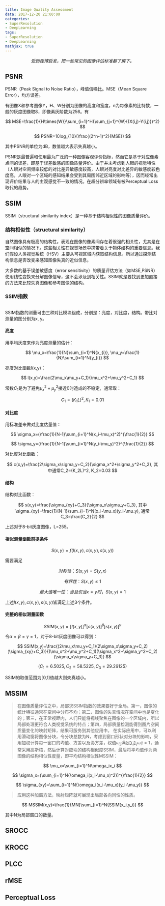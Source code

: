 ```yaml
---
title: Image Quality Assessment
data: 2017-12-20 21:00:00
categories:
- SuperResolution
- DeepLearning
tags:
- SuperResolution
- DeepLearning
mathjax: true
---
```


<center><i>受到程博启发，把一些常见的图像评估标准都了解下。</i></center>

<!-- more -->

## PSNR

PSNR（Peak Signal to Noise Ratio），峰值信噪比。MSE（Mean Square Error），均方误差。

有图像X和参考图像Y，H、W分别为图像的高度和宽度，n为每像素的比特数，一般的灰度图像取8，即像素灰阶数为256。有

$$
MSE=\frac{1}{H\times{W}}\sum_{i=1}^H{\sum_{j=1}^{W}({X(i,j)-Y(i,j)})^2}
$$

$$
PSNR=10log_{10}(\frac{(2^n-1)^2}{MSE})
$$

其中PSNR的单位为dB，数值越大表示失真越小。

PSNR是最普遍和使用最为广泛的一种图像客观评价指标，然而它是基于对应像素点间的误差，即基于误差敏感的图像质量评价。由于并未考虑到人眼的视觉特性（人眼对空间频率较低的对比差异敏感度较高，人眼对亮度对比差异的敏感度较色度高，人眼对一个区域的感知结果会受到其周围邻近区域的影响等），因而经常出现评价结果与人的主观感觉不一致的情况。在超分辨率领域有被Perceptual Loss取代的趋势。

## SSIM

SSIM（structural similarity index）是一种基于结构相似性的图像质量评价。

### 结构相似性（structural similarity）

自然图像具有极高的结构性，表现在图像的像素间存在着很强的相关性，尤其是在空间相似的情况下。这些相关性在视觉场景中携带着关于物体结构的重要信息。我们假设人类视觉系统（HSV）主要从可视区域内获取结构信息。所以通过探测结构信息是否改变来感知图像失真的近似信息。

大多数的基于误差敏感度（error sensitivity）的质量评估方法（如MSE,PSNR）使用线性变换来分解图像信号，这不会涉及到相关性。SSIM就是要找到更加直接的方法来比较失真图像和参考图像的结构。

### SSIM指数

![]()

SSIM指数的测量可由三种对比模块组成，分别是：亮度，对比度，结构。带比对测量的图分别为x, y。

#### 亮度

用平均灰度来作为亮度测量的估计：

$$
\mu_x=\frac{1}{N}\sum_{i=1}^N{x_{i}}, \mu_y=\frac{1}{N}\sum_{i=1}^N{y_{i}}
$$

亮度对比函数l(x,y)：

$$
l(x,y)=\frac{2\mu_x\mu_y+C_1}{\mu_x^2+\mu_y^2+C_1}
$$

常数$C_1$是为了避免$\mu_x^2+\mu_y^2$接近0时造成的不稳定，通常取：

$$
C_1=(K_1L)^2, K_1=0.01
$$

#### 对比度

用标准差来做对比度估量值：

$$
\sigma_x=(\frac{1}{N-1}\sum_{i=1}^N(x_i-\mu_x)^2)^{\frac{1}{2}}
$$

$$
\sigma_y=(\frac{1}{N-1}\sum_{i=1}^N(y_i-\mu_y)^2)^{\frac{1}{2}}
$$

对比度对比函数：

$$
c(x,y)=\frac{2\sigma_x\sigma_y+C_2}{\sigma_x^2+\sigma_y^2+C_2}, 其中通常C_2=(K_2L)^2, K_2=0.03
$$

#### 结构

结构对比函数：

$$
s(x,y)=\frac{\sigma_{xy}+C_3}{\sigma_x\sigma_y+C_3}, 其中\sigma_{xy}=\frac{1}{N-1}\sum_{i=1}^N(x_i-\mu_x)(y_i-\mu_y), 通常C_3=\frac{C_2}{2}
$$

上述对于8-bit灰度图像，L=255。

#### 相似测量函数前提条件

$$
S(x,y)=f(l(x,y),c(x,y),s(x,y))
$$

需要满足

$$
对称性：S(x,y)=S(y,x)
$$

$$
有界性：S(x,y)\le1
$$

$$
最大值唯一性：当且仅当x=y时，S(x,y)=1
$$

上述$l(x,y), c(x,y), s(x,y)$皆满足上述3个条件。

#### 完整的相似测量函数

$$
SSIM(x,y)=[l(x,y)]^\alpha[c(x,y)]^\beta[s(x,y)]^\gamma
$$

令$\alpha=\beta=\gamma=1$，对于8-bit灰度图像可以得到：

$$
SSIM(x,y)=\frac{(2\mu_x\mu_y+C_1)(2\sigma_x\sigma_y+C_2)(\sigma_{xy}+C_3)}{(\mu_x^2+\mu_y^2+C_1)(\sigma_x^2+\sigma_y^2+C_2)(\sigma_x\sigma_y+C_3)}
$$

$$
(C_1=6.5025, C_2=58.5225, C_3=29.26125)
$$

SSIM的取值范围为[0,1]值越大则失真越小。

## MSSIM

> 在图像质量评估之中，局部求SSIM指数的效果要好于全局。第一，图像的统计特征通常在空间中分布不均；第二，图像的失真情况在空间中也是变化的；第三，在正常视距内，人们只能将视线聚焦在图像的一个区域内，所以局部处理更符合人类视觉系统的特点；第四，局部质量检测能得到图片空间质量变化的映射矩阵，结果可服务到其他应用中。
> 在实际应用中，可以利用滑动窗将图像分块，令分块总数为N，考虑到窗口形状对分块的影响，采用加权计算每一窗口的均值、方差以及协方差，权值$\omega_{ij}$满足$\sum_i\sum_j\omega{ij}=1$，通常采用高斯核，然后计算对应块的结构相似度SSIM，最后将平均值作为两图像的结构相似性度量，即平均结构相似性MSSIM： 

$$
\mu_x=\sum_{i=1}^N\omega_ix_i
$$

$$
\sigma_x=(\sum_{i=1}^N{\omega_i(x_i-\mu_x)^2})^{\frac{1}{2}}
$$

$$
\sigma_{xy}=\sum_{i=1}^N{\omega_i(x_i-\mu_x)(y_i-\mu_y)}
$$

> 应用这种加窗方法，映射矩阵就可展现出局部各向同性的性质。

$$
MSSIM(x,y)=\frac{1}{MN}\sum_{i=1}^N{SSIM(x_i,y_i)}
$$

其中N为局部窗口的数量。

## SROCC



## KROCC



## PLCC



## rMSE



## Perceptual Loss

